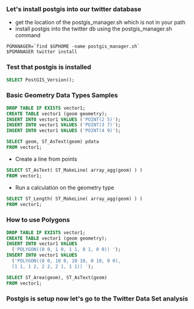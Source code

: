 ### Let's install postgis into our twitter database
* get the location of the postgis_manager.sh which is not in your path
* install postgis into the twitter db using the postgis_manager.sh command
```
PGMANAGER=`find $GPHOME -name postgis_manager.sh`
$PGMANAGER twitter install
```

### Test that postgis is installed
```sql
SELECT PostGIS_Version();
```

### Basic Geometry Data Types Samples
```sql
DROP TABLE IF EXISTS vector1;
CREATE TABLE vector1 (geom geometry);
INSERT INTO vector1 VALUES ('POINT(2 5)');
INSERT INTO vector1 VALUES ('POINT(3 7)');
INSERT INTO vector1 VALUES ('POINT(4 9)');
```
```sql 
SELECT geom, ST_AsText(geom) pdata 
FROM vector1; 
```

* Create a line from points
```sql
SELECT ST_AsText( ST_MakeLine( array_agg(geom) ) ) 
FROM vector1;
```

* Run a calculation on the geometry type
```sql
SELECT ST_Length( ST_MakeLine( array_agg(geom) ) ) 
FROM vector1;
```

### How to use Polygons
```sql
DROP TABLE IF EXISTS vector1;
CREATE TABLE vector1 (geom geometry);
INSERT INTO vector1 VALUES 
  ('POLYGON((0 0, 1 0, 1 1, 0 1, 0 0)) ');
INSERT INTO vector1 VALUES 
  ('POLYGON((0 0, 10 0, 10 10, 0 10, 0 0),
  (1 1, 1 2, 2 2, 2 1, 1 1)) ');
```

```sql
SELECT ST_Area(geom), ST_AsText(geom)
FROM vector1;
```

### Postgis is setup now let's go to the Twitter Data Set analysis

